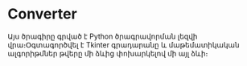 # Converter

Այս ծրագիրը գրված է Python ծրագրավորման լեզվի վրա։Օգտագործվել է Tkinter գրադարանը և
մաթեմատիկական ալգորիթմներ թվերը մի ձևից փոխարկելով մի այլ ձևի։ 
